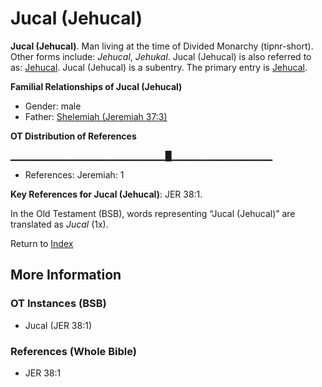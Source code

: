 # Jucal (Jehucal)
**Jucal (Jehucal)**. 
Man living at the time of Divided Monarchy (tipnr-short). 
Other forms include: 
*Jehucal*, *Jehukal*. 
Jucal (Jehucal) is also referred to as: 
[Jehucal](Jehucal.md). 
Jucal (Jehucal) is a subentry. The primary entry is 
[Jehucal](Jehucal.md). 




**Familial Relationships of Jucal (Jehucal)**


* Gender: male
* Father: [Shelemiah (Jeremiah 37:3)](Shelemiah.8.md)


**OT Distribution of References**

▁▁▁▁▁▁▁▁▁▁▁▁▁▁▁▁▁▁▁▁▁▁▁█▁▁▁▁▁▁▁▁▁▁▁▁▁▁▁
* References: Jeremiah: 1



**Key References for Jucal (Jehucal)**: 
JER 38:1. 


In the Old Testament (BSB), words representing “Jucal (Jehucal)” are translated as 
*Jucal* (1x). 




Return to [Index](00-Index.md)

## More Information

### OT Instances (BSB)

* Jucal (JER 38:1)



### References (Whole Bible)

* JER 38:1



